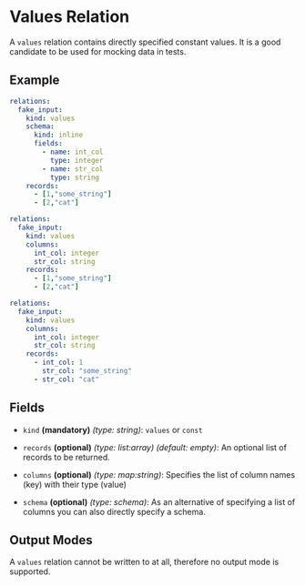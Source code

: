 # Values Relation

A `values` relation contains directly specified constant values. It is a good candidate to be used for mocking data in
tests.


## Example

```yaml
relations:
  fake_input:
    kind: values  
    schema:
      kind: inline
      fields:
        - name: int_col
          type: integer
        - name: str_col
          type: string
    records:
      - [1,"some_string"]
      - [2,"cat"]
```

```yaml
relations:
  fake_input:
    kind: values
    columns:
      int_col: integer
      str_col: string
    records:
      - [1,"some_string"]
      - [2,"cat"]
```

```yaml
relations:
  fake_input:
    kind: values
    columns:
      int_col: integer
      str_col: string
    records:
      - int_col: 1
        str_col: "some_string"
      - str_col: "cat"
```


## Fields
* `kind` **(mandatory)** *(type: string)*: `values` or `const`

* `records` **(optional)** *(type: list:array)* *(default: empty)*:
  An optional list of records to be returned.

* `columns` **(optional)** *(type: map:string)*:
  Specifies the list of column names (key) with their type (value)

* `schema` **(optional)** *(type: schema)*:
  As an alternative of specifying a list of columns you can also directly specify a schema.


## Output Modes
A `values` relation cannot be written to at all, therefore no output mode is supported.
